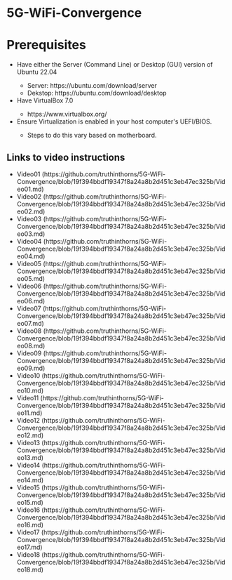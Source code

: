 # 5G-WiFi-Convergence
<h1>Prerequisites</h1>
<ul>
    <li>Have either the Server (Command Line) or Desktop (GUI) version of Ubuntu 22.04</li>
    <ul>
        <li>Server: https://ubuntu.com/download/server</li>
        <li>Dekstop: https://ubuntu.com/download/desktop</li>
    </ul>
    <li>Have VirtualBox 7.0</li>
    <ul>
        <li>https://www.virtualbox.org/</li>
    </ul>
    <li>Ensure Virtualization is enabled in your host computer's UEFI/BIOS.</li>
    <ul>
        <li>Steps to do this vary based on motherboard.</li>
    </ul>
</ul>

<h2>Links to video instructions</h2>
<ul>
    <li>Video01 (https://github.com/truthinthorns/5G-WiFi-Convergence/blob/19f394bbdf19347f8a24a8b2d451c3eb47ec325b/Video01.md)</li>
    <li>Video02 (https://github.com/truthinthorns/5G-WiFi-Convergence/blob/19f394bbdf19347f8a24a8b2d451c3eb47ec325b/Video02.md)</li>
    <li>Video03 (https://github.com/truthinthorns/5G-WiFi-Convergence/blob/19f394bbdf19347f8a24a8b2d451c3eb47ec325b/Video03.md)</li>
    <li>Video04 (https://github.com/truthinthorns/5G-WiFi-Convergence/blob/19f394bbdf19347f8a24a8b2d451c3eb47ec325b/Video04.md)</li>
    <li>Video05 (https://github.com/truthinthorns/5G-WiFi-Convergence/blob/19f394bbdf19347f8a24a8b2d451c3eb47ec325b/Video05.md)</li>
    <li>Video06 (https://github.com/truthinthorns/5G-WiFi-Convergence/blob/19f394bbdf19347f8a24a8b2d451c3eb47ec325b/Video06.md)</li>
    <li>Video07 (https://github.com/truthinthorns/5G-WiFi-Convergence/blob/19f394bbdf19347f8a24a8b2d451c3eb47ec325b/Video07.md)</li>
    <li>Video08 (https://github.com/truthinthorns/5G-WiFi-Convergence/blob/19f394bbdf19347f8a24a8b2d451c3eb47ec325b/Video08.md)</li>
    <li>Video09 (https://github.com/truthinthorns/5G-WiFi-Convergence/blob/19f394bbdf19347f8a24a8b2d451c3eb47ec325b/Video09.md)</li>
    <li>Video10 (https://github.com/truthinthorns/5G-WiFi-Convergence/blob/19f394bbdf19347f8a24a8b2d451c3eb47ec325b/Video10.md)</li>
    <li>Video11 (https://github.com/truthinthorns/5G-WiFi-Convergence/blob/19f394bbdf19347f8a24a8b2d451c3eb47ec325b/Video11.md)</li>
    <li>Video12 (https://github.com/truthinthorns/5G-WiFi-Convergence/blob/19f394bbdf19347f8a24a8b2d451c3eb47ec325b/Video12.md)</li>
    <li>Video13 (https://github.com/truthinthorns/5G-WiFi-Convergence/blob/19f394bbdf19347f8a24a8b2d451c3eb47ec325b/Video13.md)</li>
    <li>Video14 (https://github.com/truthinthorns/5G-WiFi-Convergence/blob/19f394bbdf19347f8a24a8b2d451c3eb47ec325b/Video14.md)</li>
    <li>Video15 (https://github.com/truthinthorns/5G-WiFi-Convergence/blob/19f394bbdf19347f8a24a8b2d451c3eb47ec325b/Video15.md)</li>
    <li>Video16 (https://github.com/truthinthorns/5G-WiFi-Convergence/blob/19f394bbdf19347f8a24a8b2d451c3eb47ec325b/Video16.md)</li>
    <li>Video17 (https://github.com/truthinthorns/5G-WiFi-Convergence/blob/19f394bbdf19347f8a24a8b2d451c3eb47ec325b/Video17.md)</li>
    <li>Video18 (https://github.com/truthinthorns/5G-WiFi-Convergence/blob/19f394bbdf19347f8a24a8b2d451c3eb47ec325b/Video18.md)</li>
</ul>
